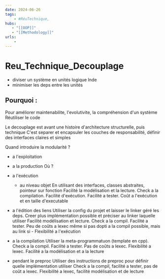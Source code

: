 ```yaml
---
date: 2024-06-26
tags:
    - #RéuTechnique, 
hubs:
   - "[[OOP]]"
   - "[[Methodology]]"
urls:
    -
---
```

# Reu_Technique_Decouplage 

- diviser un système en unités logique Inde 
- minimiser les deps entre les unités 

## Pourquoi :
Pour améliorer maintenabilite, l'evolutivite, la compréhension d'un système 
Réutiliser le code

Le decouplage est avant une histoire d'architecture structurelle, puis technique
C'est separer et encapsuler les couches de responsabilité, définir des interfaces claires et simples 

Quand introduire la modularité ?
- a l'exploitation  
- a la production 
Où ?
- a l'exécution
   - au niveau objet
	   En utilisant des interfaces, classes abstraites, pointeur sur fonction
	   Facilité la modélisation et la lecture. Check a la compilation. Facilité d'exécution. Facilité a tester.
	   Coût a l'exécution et en taille d'executable
- a l'édition des liens
		Utiliser la config du projet et laisser le linker géré les deps.
		Creer plus implémentation possible et préciser au linker laquelle utiliser 
		Facilité modélisation et lecture. Check a la compil. Facilité a tester. Peu de coûts a lexec même si pas dopti a la compil possible, mais au link si
		- Flexibilité a l'exécution 
- a la compilation 
		Utiliser la meta-programmatuon (template en cpp). 
		Check a la compil. Facilité a tester. Pas de coûts a lexec.
		Flexibilité a lexec. Facilité a la modélisation et a la lecture 

- pendant le preproc
		Utiliser des instructions de preproc pour définir quelle implémentation utiliser 
		Check a la compil, facilité a tester, pas de coût a lexec.
		Flexibilité a lexec, facilité modélisation et de lecture 


